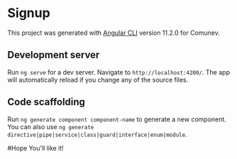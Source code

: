 # Signup

This project was generated with [Angular CLI](https://github.com/angular/angular-cli) version 11.2.0 for Comunev.

## Development server

Run `ng serve` for a dev server. Navigate to `http://localhost:4200/`. The app will automatically reload if you change any of the source files.

## Code scaffolding

Run `ng generate component component-name` to generate a new component. You can also use `ng generate directive|pipe|service|class|guard|interface|enum|module`.

#Hope You'll like it!

